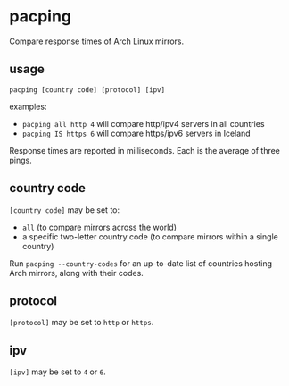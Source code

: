 # pacping
Compare response times of Arch Linux mirrors.

## usage

`pacping [country code] [protocol] [ipv]`

examples:
- `pacping all http 4` will compare http/ipv4 servers in all countries
- `pacping IS https 6` will compare https/ipv6 servers in Iceland

Response times are reported in milliseconds. Each is the average of three pings.

## country code

`[country code]` may be set to:
- `all` (to compare mirrors across the world)
- a specific two-letter country code (to compare mirrors within a single country)

Run `pacping --country-codes` for an up-to-date list of countries hosting Arch mirrors, along with their codes.

## protocol

`[protocol]` may be set to `http` or `https`.

## ipv

`[ipv]` may be set to `4` or `6`.
